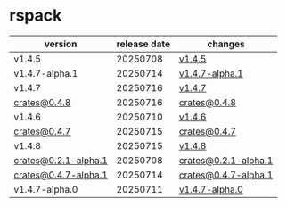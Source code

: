 # rspack

|       version        | release date |                          changes                           |
|----------------------|--------------|------------------------------------------------------------|
| v1.4.5               | 20250708     | [v1.4.5](./v1.4.5-20250708.md)                             |
| v1.4.7-alpha.1       | 20250714     | [v1.4.7-alpha.1](./v1.4.7-alpha.1-20250714.md)             |
| v1.4.7               | 20250716     | [v1.4.7](./v1.4.7-20250716.md)                             |
| crates@0.4.8         | 20250716     | [crates@0.4.8](./crates@0.4.8-20250716.md)                 |
| v1.4.6               | 20250710     | [v1.4.6](./v1.4.6-20250710.md)                             |
| crates@0.4.7         | 20250715     | [crates@0.4.7](./crates@0.4.7-20250715.md)                 |
| v1.4.8               | 20250715     | [v1.4.8](./v1.4.8-20250715.md)                             |
| crates@0.2.1-alpha.1 | 20250708     | [crates@0.2.1-alpha.1](./crates@0.2.1-alpha.1-20250708.md) |
| crates@0.4.7-alpha.1 | 20250714     | [crates@0.4.7-alpha.1](./crates@0.4.7-alpha.1-20250714.md) |
| v1.4.7-alpha.0       | 20250711     | [v1.4.7-alpha.0](./v1.4.7-alpha.0-20250711.md)             |

